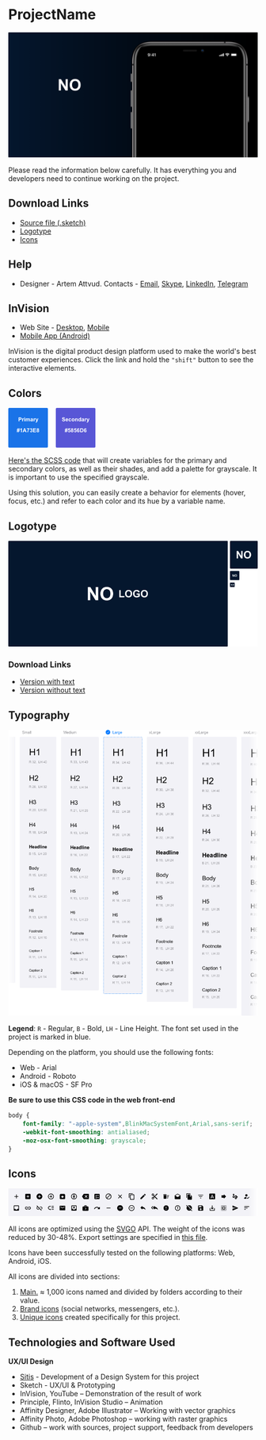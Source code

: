 # ProjectName

![Cover.img](/Cover.png)

Please read the information below carefully. It has everything you and developers need to continue working on the project.

## Download Links
- [Source file (.sketch)]()
- [Logotype](#Logotype)
- [Icons](#Icons)

## Help

- Designer - Artem Attvud. Contacts - [Email](mailto:w@res.pm), [Skype](https://join.skype.com/invite/bb356Tlkhmd7), [LinkedIn](https://www.linkedin.com/in/attvud), [Telegram](https://t.me/Attvud)

## InVision

- Web Site - [Desktop](), [Mobile]()
- [Mobile App (Android)]()

InVision is the digital product design platform used to make the world's best customer experiences. Click the link and hold the `"shift"` button to see the interactive elements.

## Colors
![Colors.img](/Colors.png)

[Here's the SCSS code]() that will create variables for the primary and secondary colors, as well as their shades, and add a palette for grayscale. It is important to use the specified grayscale.

Using this solution, you can easily create a behavior for elements (hover, focus, etc.) and refer to each color and its hue by a variable name.

## Logotype
![Logotype.img](/Logotype.png)

### Download Links
- [Version with text]()
- [Version without text]()

## Typography

![Typography.img](/Typography.png)

**Legend**: `R` - Regular, `B` - Bold, `LH` - Line Height. The font set used in the project is marked in blue.

Depending on the platform, you should use the following fonts:

- Web - Arial
- Android - Roboto
- iOS & macOS - SF Pro

**Be sure to use this CSS code in the web front-end**

```css
body {
    font-family: "-apple-system",BlinkMacSystemFont,Arial,sans-serif;
    -webkit-font-smoothing: antialiased;
    -moz-osx-font-smoothing: grayscale;
}
```

## Icons

![Icons.img](/Icons.png)

All icons are optimized using the [SVGO](https://github.com/svg/svgo) API. The weight of the icons was reduced by 30-48%. Export settings are specified in [this file]().

Icons have been successfully tested on the following platforms: Web, Android, iOS.

All icons are divided into sections:

1. [Main.]() ≈ 1,000 icons named and divided by folders according to their value.
2. [Brand icons]() (social networks, messengers, etc.).
3. [Unique icons]() created specifically for this project.

## Technologies and Software Used

**UX/UI Design**

- [Sitis]() - Development of a Design System for this project
- Sketch - UX/UI & Prototyping
- InVision, YouTube – Demonstration of the result of work
- Principle, Flinto, InVision Studio – Animation
- Affinity Designer, Adobe Illustrator – Working with vector graphics
- Affinity Photo, Adobe Photoshop – working with raster graphics
- Github – work with sources, project support, feedback from developers
